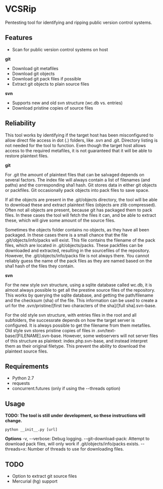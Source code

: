 # VCSRip
Pentesting tool for identifying and ripping public version control systems.

## Features

- Scan for public version control systems on host

**git**

- Download git metafiles
- Download git objects
- Download git pack files if possible
- Extract git objects to plain source files

**svn**

- Supports new and old svn structure (wc.db vs. entries)
- Download pristine copies of source files

## Reliability

This tool works by identifying if the target host has been misconfigured to allow direct file access in dot (.) folders, like .svn and .git. Directory listing is not needed for the tool to function. Even though the target host allows access to the required metafiles, it is not guaranteed that it will be able to restore plaintext files.

**git**

For .git the amount of plaintext files that can be salvaged depends on several factors. The index file will always contain a list of filenames (and paths) and the corresponding sha1 hash. Git stores data in either git objects or packfiles. Git occasionally pack objects into pack files to save space.

If all the objects are present in the .git/objects directory, the tool will be able to download these and extract plaintext files (objects are zlib compressed). Often not all objects are present, because git has packaged them to pack files. In these cases the tool will fetch the files it can, and be able to extract these, which will give some amount of the source files.

Sometimes the objects folder contains no objects, as they have all been packaged. In these cases there is a small chance that the file .git/objects/info/packs will exist. This file contains the filename of the pack files, which are located in .git/objects/packs. These packfiles can be downloaded and extracted, resulting in the sourcefiles of the repository. However, the .git/objects/info/packs file is not always there. You cannot reliably guess the name of the pack files as they are named based on the sha1 hash of the files they contain.

**svn**

For the new style svn structure, using a sqlite database called wc.db, it is almost always possible to get all the prestine source files of the repository. This works by querying the sqlite database, and getting the path/filename  and the checksum (sha) of the file. This information can be used to create a url for the .svn/pristine/[first two characters of the sha]/[full sha].svn-base.

For the old style svn structure, with entries files in the root and all subfolders, the successrate depends on how the target server is configured. It is always possible to get the filename from them metafiles. Old style svn stores pristine copies of files in .svn/text-base/[FILENAME].svn-base. However, some webservers will not server files of this structure as plaintext: index.php.svn-base, and instead interpret them as their original filetype. This prevent the ability to download the plaintext source files.

## Requirements

- Python 2.7
- requests
- concurrent.futures (only if using the --threads option)

## Usage
**TODO: The tool is still under development, so these instructions will change.**

    python __init__.py [url]

**Options**
-v, --verbose: Debug logging.
--git-download-pack: Attempt to download pack files, will only work if .git/objects/info/packs exists.
--threads=x: Number of threads to use for downloading files.

## TODO

- Option to extract git source files
- Mercurial (hg) support
